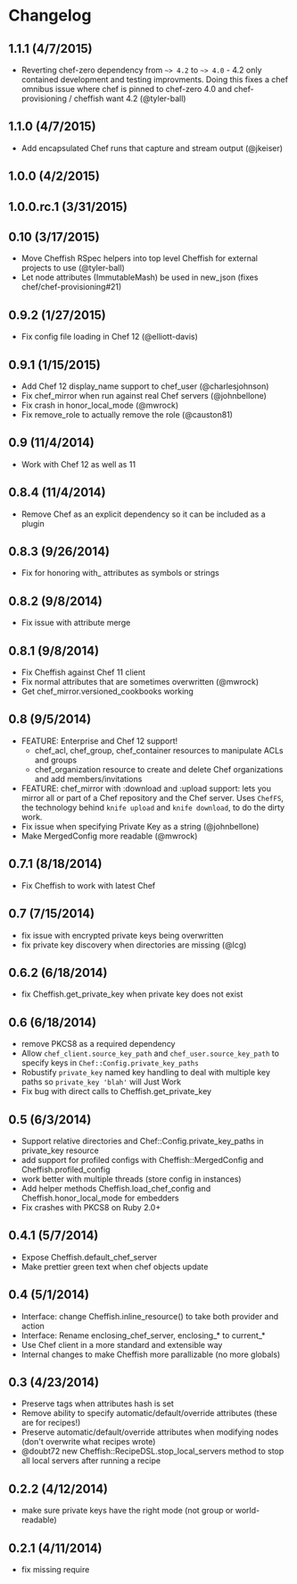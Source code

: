 # Changelog

## 1.1.1 (4/7/2015)

- Reverting chef-zero dependency from `~> 4.2` to `~> 4.0` - 4.2 only contained development
  and testing improvments.  Doing this fixes a chef omnibus issue where chef is pinned to
  chef-zero 4.0 and chef-provisioning / cheffish want 4.2 (@tyler-ball)

## 1.1.0 (4/7/2015)

- Add encapsulated Chef runs that capture and stream output (@jkeiser)

## 1.0.0 (4/2/2015)
## 1.0.0.rc.1 (3/31/2015)
## 0.10 (3/17/2015)

- Move Cheffish RSpec helpers into top level Cheffish for external projects to use (@tyler-ball)
- Let node attributes (ImmutableMash) be used in new_json (fixes chef/chef-provisioning#21)

## 0.9.2 (1/27/2015)

- Fix config file loading in Chef 12 (@elliott-davis)

## 0.9.1 (1/15/2015)

- Add Chef 12 display_name support to chef_user (@charlesjohnson)
- Fix chef_mirror when run against real Chef servers (@johnbellone)
- Fix crash in honor_local_mode (@mwrock)
- Fix remove_role to actually remove the role (@causton81)

## 0.9 (11/4/2014)

- Work with Chef 12 as well as 11

## 0.8.4 (11/4/2014)

- Remove Chef as an explicit dependency so it can be included as a plugin

## 0.8.3 (9/26/2014)

- Fix for honoring with_ attributes as symbols or strings

## 0.8.2 (9/8/2014)

- Fix issue with attribute merge

## 0.8.1 (9/8/2014)

- Fix Cheffish against Chef 11 client
- Fix normal attributes that are sometimes overwritten (@mwrock)
- Get chef_mirror.versioned_cookbooks working

## 0.8 (9/5/2014)

- FEATURE: Enterprise and Chef 12 support!
  - chef_acl, chef_group, chef_container resources to manipulate ACLs and groups
  - chef_organization resource to create and delete Chef organizations and add members/invitations
- FEATURE: chef_mirror with :download and :upload support: lets you mirror all or part of a Chef repository and the Chef server.  Uses `ChefFS`, the technology behind `knife upload` and `knife download`, to do the dirty work.
- Fix issue when specifying Private Key as a string (@johnbellone)
- Make MergedConfig more readable (@mwrock)

## 0.7.1 (8/18/2014)

- Fix Cheffish to work with latest Chef

## 0.7 (7/15/2014)

- fix issue with encrypted private keys being overwritten
- fix private key discovery when directories are missing (@lcg)

## 0.6.2 (6/18/2014)

- fix Cheffish.get_private_key when private key does not exist

## 0.6 (6/18/2014)

- remove PKCS8 as a required dependency
- Allow `chef_client.source_key_path` and `chef_user.source_key_path` to specify keys in `Chef::Config.private_key_paths`
- Robustify `private_key` named key handling to deal with multiple key paths so `private_key 'blah'` will Just Work
- Fix bug with direct calls to Cheffish.get_private_key

## 0.5 (6/3/2014)

- Support relative directories and Chef::Config.private_key_paths in private_key resource
- add support for profiled configs with Cheffish::MergedConfig and Cheffish.profiled_config
- work better with multiple threads (store config in instances)
- Add helper methods Cheffish.load_chef_config and Cheffish.honor_local_mode for embedders
- Fix crashes with PKCS8 on Ruby 2.0+

## 0.4.1 (5/7/2014)

- Expose Cheffish.default_chef_server
- Make prettier green text when chef objects update

## 0.4 (5/1/2014)

- Interface: change Cheffish.inline_resource() to take both provider and action
- Interface: Rename enclosing_chef_server, enclosing_* to current_*
- Use Chef client in a more standard and extensible way
- Internal changes to make Cheffish more parallizable (no more globals)

## 0.3 (4/23/2014)

- Preserve tags when attributes hash is set
- Remove ability to specify automatic/default/override attributes (these are for recipes!)
- Preserve automatic/default/override attributes when modifying nodes (don't overwrite what recipes wrote)
- @doubt72 new Cheffish::RecipeDSL.stop_local_servers method to stop all local servers after running a recipe

## 0.2.2 (4/12/2014)

- make sure private keys have the right mode (not group or world-readable)

## 0.2.1 (4/11/2014)

- fix missing require
